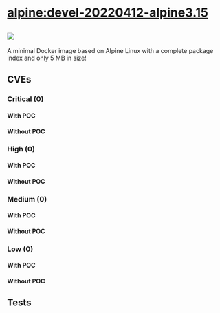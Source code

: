 # [alpine:devel-20220412-alpine3.15](https://hub.docker.com/_/alpine?tab=tags)
![](https://img.shields.io/static/v1?label=tag&message=devel-20220412-alpine3.15&color=blue)
---
<p>
A minimal Docker image based on Alpine Linux with a complete package index and only 5 MB in size!
</p>

## CVEs
### Critical (0)
#### With POC

#### Without POC


### High (0)
#### With POC

#### Without POC


### Medium (0)
#### With POC

#### Without POC


### Low (0)
#### With POC

#### Without POC


## Tests
